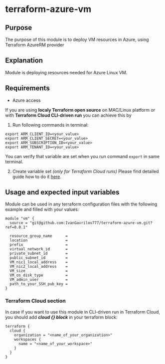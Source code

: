 # terraform-azure-vm

## Purpose
The purpose of this module is to deploy VM resources in Azure, using Terraform AzureRM provider

## Explanation
Module is deploying resources needed for Azure Linux VM.

## Requirements
* Azure access

If you are using **localy Terraform open source** on MAC/Linux platform or with **Terraform Cloud CLI-driven run** you can achieve this by
1. Run following commands in terminal:
```
export ARM_CLIENT_ID=<your_value>
export ARM_CLIENT_SECRET=<your_value>
export ARM_SUBSCRIPTION_ID=<your_value>
export ARM_TENANT_ID=<your_value>

```
You can verify that variable are set when you run command `export` in same terminal.

2. Create variable set *(only for Terraform Cloud runs)*
Please find detailed guide how to do it [here](https://developer.hashicorp.com/terraform/tutorials/cloud-get-started/cloud-create-variable-set).


## Usage and expected input variables
Module can be used in any terraform configuration files with the following example and filled with your values:
```
module "vm" {
  source = "git@github.com:IvanGavrilov777/terraform-azure-vm.git?ref=0.0.1"

  resource_group_name      = 
  location                 = 
  prefix                   = 
  virtual_network_id       = 
  private_subnet_id        = 
  public_subnet_id         = 
  VM_nic1_local_address    = 
  VM_nic2_local_address    = 
  VM_size                  = 
  VM_os_disk_type          = 
  VM_admin_user            = 
  path_to_your_SSH_pub_key = 
}

```
### Terraform Cloud section
In case if you want to use this module in CLI-driven run in Terraform Cloud, you should add ***cloud {} block*** in your terraform block:
```
terraform {
  cloud {
    organization = "<name_of_your_organization>"
    workspaces {
      name = "<name_of_your_workspace>"
    }
  }
}
```

